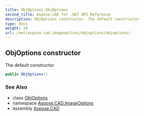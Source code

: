 ```yaml
---
title: ObjOptions.ObjOptions
second_title: Aspose.CAD for .NET API Reference
description: ObjOptions constructor. The default constructor
type: docs
weight: 10
url: /net/aspose.cad.imageoptions/objoptions/objoptions/
---
```

## ObjOptions constructor

The default constructor.

```csharp
public ObjOptions()
```

### See Also

* class [ObjOptions](../)
* namespace [Aspose.CAD.ImageOptions](../../../aspose.cad.imageoptions/)
* assembly [Aspose.CAD](../../../)


